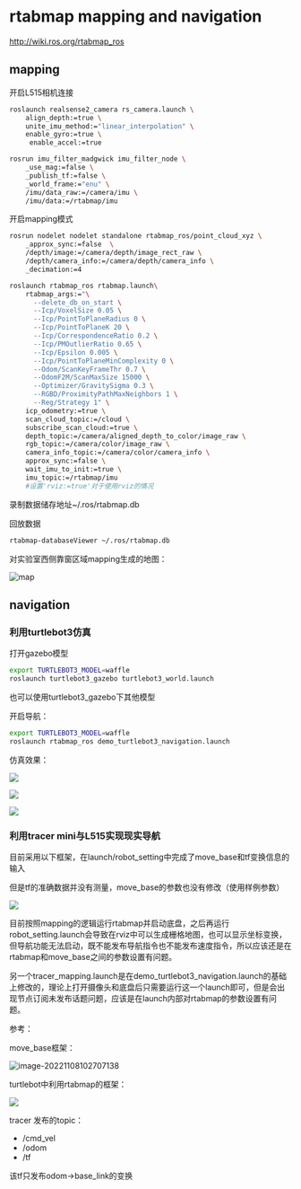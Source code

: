 # rtabmap mapping and navigation

http://wiki.ros.org/rtabmap_ros

## mapping

开启L515相机连接

```bash
roslaunch realsense2_camera rs_camera.launch \
    align_depth:=true \
    unite_imu_method:="linear_interpolation" \
    enable_gyro:=true \
     enable_accel:=true

rosrun imu_filter_madgwick imu_filter_node \
    _use_mag:=false \
    _publish_tf:=false \
    _world_frame:="enu" \
    /imu/data_raw:=/camera/imu \
    /imu/data:=/rtabmap/imu
```

开启mapping模式

```bash
rosrun nodelet nodelet standalone rtabmap_ros/point_cloud_xyz \
    _approx_sync:=false  \
    /depth/image:=/camera/depth/image_rect_raw \
    /depth/camera_info:=/camera/depth/camera_info \
    _decimation:=4

roslaunch rtabmap_ros rtabmap.launch\
    rtabmap_args:="\
      --delete_db_on_start \
      --Icp/VoxelSize 0.05 \
      --Icp/PointToPlaneRadius 0 \
      --Icp/PointToPlaneK 20 \
      --Icp/CorrespondenceRatio 0.2 \
      --Icp/PMOutlierRatio 0.65 \
      --Icp/Epsilon 0.005 \
      --Icp/PointToPlaneMinComplexity 0 \
      --Odom/ScanKeyFrameThr 0.7 \
      --OdomF2M/ScanMaxSize 15000 \
      --Optimizer/GravitySigma 0.3 \
      --RGBD/ProximityPathMaxNeighbors 1 \
      --Reg/Strategy 1" \
    icp_odometry:=true \
    scan_cloud_topic:=/cloud \
    subscribe_scan_cloud:=true \
    depth_topic:=/camera/aligned_depth_to_color/image_raw \
    rgb_topic:=/camera/color/image_raw \
    camera_info_topic:=/camera/color/camera_info \
    approx_sync:=false \
    wait_imu_to_init:=true \
    imu_topic:=/rtabmap/imu 
    #设置'rviz:=true'对于使用rviz的情况 
```

录制数据储存地址~/.ros/rtabmap.db

回放数据

```bash
rtabmap-databaseViewer ~/.ros/rtabmap.db
```

对实验室西侧靠窗区域mapping生成的地图：



![map](Rtabmap_ROS_Tutorials.assets/map.png)





## navigation

### 利用turtlebot3仿真

打开gazebo模型

```bash
export TURTLEBOT3_MODEL=waffle
roslaunch turtlebot3_gazebo turtlebot3_world.launch
```

也可以使用turtlebot3_gazebo下其他模型

开启导航：

```bash
export TURTLEBOT3_MODEL=waffle
roslaunch rtabmap_ros demo_turtlebot3_navigation.launch
```

仿真效果：

![](Rtabmap_ROS_Tutorials.assets/screenshot_1.png)

![](Rtabmap_ROS_Tutorials.assets/screenshot.png)

![](Rtabmap_ROS_Tutorials.assets/screenshot_3.png)



### 利用tracer mini与L515实现现实导航

目前采用以下框架，在launch/robot_setting中完成了move_base和tf变换信息的输入

但是tf的准确数据并没有测量，move_base的参数也没有修改（使用样例参数）

![](Rtabmap_ROS_Tutorials.assets/screenshot_6.png)

目前按照mapping的逻辑运行rtabmap并启动底盘，之后再运行robot_setting.launch会导致在rviz中可以生成栅格地图，也可以显示坐标变换，但导航功能无法启动，既不能发布导航指令也不能发布速度指令，所以应该还是在rtabmap和move_base之间的参数设置有问题。



另一个tracer_mapping.launch是在demo_turtlebot3_navigation.launch的基础上修改的，理论上打开摄像头和底盘后只需要运行这一个launch即可，但是会出现节点订阅未发布话题问题，应该是在launch内部对rtabmap的参数设置有问题。



参考：

move_base框架：

![image-20221108102707138](Rtabmap_ROS_Tutorials.assets/image-20221108102707138.png)

turtlebot中利用rtabmap的框架：

![](Rtabmap_ROS_Tutorials.assets/overview_tf_rtabmap.png)

tracer 发布的topic：

- /cmd_vel
- /odom
- /tf

该tf只发布odom->base_link的变换
